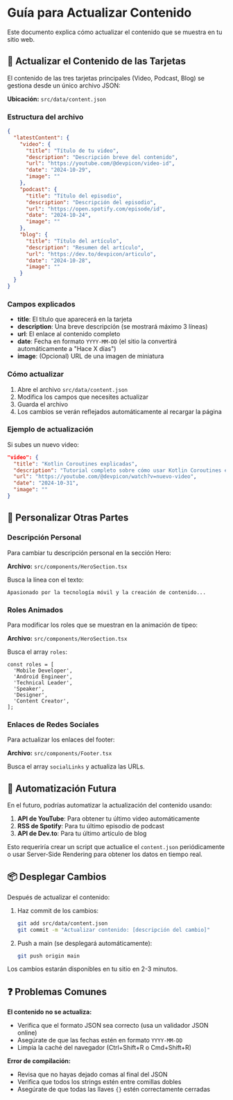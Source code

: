 # Guía para Actualizar Contenido

Este documento explica cómo actualizar el contenido que se muestra en tu sitio web.

## 📝 Actualizar el Contenido de las Tarjetas

El contenido de las tres tarjetas principales (Video, Podcast, Blog) se gestiona desde un único archivo JSON:

**Ubicación:** `src/data/content.json`

### Estructura del archivo

```json
{
  "latestContent": {
    "video": {
      "title": "Título de tu video",
      "description": "Descripción breve del contenido",
      "url": "https://youtube.com/@devpicon/video-id",
      "date": "2024-10-29",
      "image": ""
    },
    "podcast": {
      "title": "Título del episodio",
      "description": "Descripción del episodio",
      "url": "https://open.spotify.com/episode/id",
      "date": "2024-10-24",
      "image": ""
    },
    "blog": {
      "title": "Título del artículo",
      "description": "Resumen del artículo",
      "url": "https://dev.to/devpicon/articulo",
      "date": "2024-10-28",
      "image": ""
    }
  }
}
```

### Campos explicados

- **title**: El título que aparecerá en la tarjeta
- **description**: Una breve descripción (se mostrará máximo 3 líneas)
- **url**: El enlace al contenido completo
- **date**: Fecha en formato `YYYY-MM-DD` (el sitio la convertirá automáticamente a "Hace X días")
- **image**: (Opcional) URL de una imagen de miniatura

### Cómo actualizar

1. Abre el archivo `src/data/content.json`
2. Modifica los campos que necesites actualizar
3. Guarda el archivo
4. Los cambios se verán reflejados automáticamente al recargar la página

### Ejemplo de actualización

Si subes un nuevo video:

```json
"video": {
  "title": "Kotlin Coroutines explicadas",
  "description": "Tutorial completo sobre cómo usar Kotlin Coroutines en Android",
  "url": "https://youtube.com/@devpicon/watch?v=nuevo-video",
  "date": "2024-10-31",
  "image": ""
}
```

## 🎨 Personalizar Otras Partes

### Descripción Personal

Para cambiar tu descripción personal en la sección Hero:

**Archivo:** `src/components/HeroSection.tsx`

Busca la línea con el texto:
```tsx
Apasionado por la tecnología móvil y la creación de contenido...
```

### Roles Animados

Para modificar los roles que se muestran en la animación de tipeo:

**Archivo:** `src/components/HeroSection.tsx`

Busca el array `roles`:
```tsx
const roles = [
  'Mobile Developer',
  'Android Engineer',
  'Technical Leader',
  'Speaker',
  'Designer',
  'Content Creator',
];
```

### Enlaces de Redes Sociales

Para actualizar los enlaces del footer:

**Archivo:** `src/components/Footer.tsx`

Busca el array `socialLinks` y actualiza las URLs.

## 🔄 Automatización Futura

En el futuro, podrías automatizar la actualización del contenido usando:

1. **API de YouTube**: Para obtener tu último video automáticamente
2. **RSS de Spotify**: Para tu último episodio de podcast
3. **API de Dev.to**: Para tu último artículo de blog

Esto requeriría crear un script que actualice el `content.json` periódicamente o usar Server-Side Rendering para obtener los datos en tiempo real.

## 📦 Desplegar Cambios

Después de actualizar el contenido:

1. Haz commit de los cambios:
   ```bash
   git add src/data/content.json
   git commit -m "Actualizar contenido: [descripción del cambio]"
   ```

2. Push a main (se desplegará automáticamente):
   ```bash
   git push origin main
   ```

Los cambios estarán disponibles en tu sitio en 2-3 minutos.

## ❓ Problemas Comunes

**El contenido no se actualiza:**
- Verifica que el formato JSON sea correcto (usa un validador JSON online)
- Asegúrate de que las fechas estén en formato `YYYY-MM-DD`
- Limpia la caché del navegador (Ctrl+Shift+R o Cmd+Shift+R)

**Error de compilación:**
- Revisa que no hayas dejado comas al final del JSON
- Verifica que todos los strings estén entre comillas dobles
- Asegúrate de que todas las llaves `{}` estén correctamente cerradas
